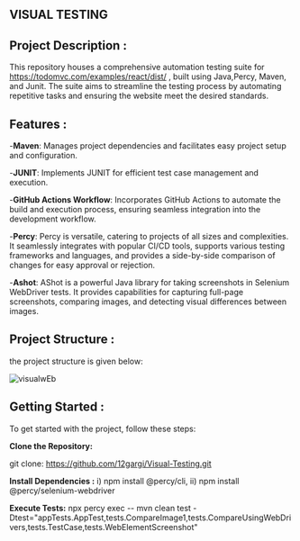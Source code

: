 ## VISUAL TESTING ##

## **Project Description :**

This repository houses a comprehensive automation testing suite for https://todomvc.com/examples/react/dist/ , built using Java,Percy, Maven, and Junit. The suite aims to streamline the testing process by automating repetitive tasks and ensuring the website meet the desired standards.

 ## **Features :**

-**Maven**: Manages project dependencies and facilitates easy project setup and configuration.

-**JUNIT**: Implements JUNIT for efficient test case management and execution.

-**GitHub Actions Workflow**: Incorporates GitHub Actions to automate the build and execution process, ensuring seamless integration into the development workflow.

-**Percy**: Percy is versatile, catering to projects of all sizes and complexities. It seamlessly integrates with popular CI/CD tools, supports various testing frameworks and languages, and provides a side-by-side comparison of changes for easy approval or rejection.

-**Ashot**: AShot is a powerful Java library for taking screenshots in Selenium WebDriver tests. It provides capabilities for capturing full-page screenshots, comparing images, and detecting visual differences between images.

## **Project Structure :**

the project structure is given below:


![visualwEb](https://github.com/12gargi/Visual-Testing/assets/97431292/5c5d186f-03a8-46a8-8554-c11a90118fb9)



## **Getting Started :**


To get started with the project, follow these steps:


**Clone the Repository:**

git clone:  https://github.com/12gargi/Visual-Testing.git

**Install Dependencies :**  i) npm install @percy/cli,
ii) npm install @percy/selenium-webdriver

**Execute Tests:**           npx percy exec -- mvn clean test -Dtest="appTests.AppTest,tests.CompareImage1,tests.CompareUsingWebDrivers,tests.TestCase,tests.WebElementScreenshot"



